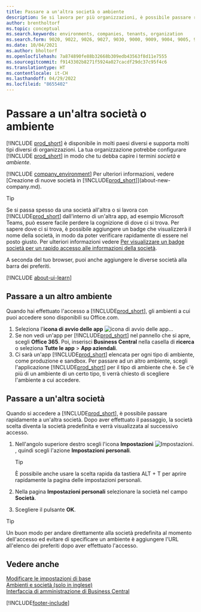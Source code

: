 ```yaml
---
title: Passare a un'altra società o ambiente
description: Se si lavora per più organizzazioni, è possibile passare rapidamente tra ambienti e società.
author: brentholtorf
ms.topic: conceptual
ms.search.keywords: environments, companies, tenants, organization
ms.search.form: 9020, 9022, 9026, 9027, 9030, 9000, 9009, 9004, 9005, 9024, 9006, 9007, 9010, 9016, 9017
ms.date: 10/04/2021
ms.author: bholtorf
ms.openlocfilehash: 7a874890fe88b32668b309edb43563f8d11e7555
ms.sourcegitcommit: f9143302b8271f5924a027cacdf29dc37c95f4c6
ms.translationtype: HT
ms.contentlocale: it-CH
ms.lasthandoff: 04/29/2022
ms.locfileid: "8655402"
---
```

# <a name="switching-to-another-company-or-environment"></a>Passare a un'altra società o ambiente

[!INCLUDE [prod_short](includes/prod_short.md)] è disponibile in molti paesi diversi e supporta molti tipi diversi di organizzazioni. La tua organizzazione potrebbe configurare [!INCLUDE [prod_short](includes/prod_short.md)] in modo che tu debba capire i termini *società* e *ambiente*.  

[!INCLUDE [company_environment](includes/company_environment.md)] Per ulteriori informazioni, vedere [Creazione di nuove società in [!INCLUDE[prod_short](includes/prod_short.md)]](about-new-company.md).  

> [!TIP]
> Se si passa spesso da una società all'altra o si lavora con [!INCLUDE[prod_short](includes/prod_short.md)] dall'interno di un'altra app, ad esempio Microsoft Teams, può essere facile perdere la cognizione di dove ci si trova. Per sapere dove ci si trova, è possibile aggiungere un badge che visualizzerà il nome della società, in modo da poter verificare rapidamente di essere nel posto giusto. Per ulteriori informazioni vedere [Per visualizzare un badge società per un rapido accesso alle informazioni della società](ui-change-basic-settings.md#badge).

A seconda del tuo browser, puoi anche aggiungere le diverse società alla barra dei preferiti.  

[!INCLUDE [about-ui-learn](includes/about-ui-learn.md)]

## <a name="switch-to-another-environment"></a>Passare a un altro ambiente

Quando hai effettuato l'accesso a [!INCLUDE[prod_short](includes/prod_short.md)], gli ambienti a cui puoi accedere sono disponibili su Office.com.  

1. Seleziona l'**icona di avvio delle app**  ![icona di avvio delle app...](media/app-launcher-icon.png "L'avvio delle applicazioni fornisce l'accesso a più funzionalità")
2. Se non vedi un'app per [!INCLUDE[prod_short](includes/prod_short.md)] nel pannello che si apre, scegli **Office 365**. Poi, inserisci **Business Central** nella casella di **ricerca** o seleziona **Tutte le app** > **App aziendali**.  
3. Ci sarà un'app [!INCLUDE[prod_short](includes/prod_short.md)] elencata per ogni tipo di ambiente, come produzione e sandbox. Per passare ad un altro ambiente, scegli l'applicazione [!INCLUDE[prod_short](includes/prod_short.md)] per il tipo di ambiente che è. Se c'è più di un ambiente di un certo tipo, ti verrà chiesto di scegliere l'ambiente a cui accedere.

<!--
The following image shows tiles for accessing production and sandbox environments on the Dynamics 365 Home page.

:::image type="content" source="media/app-picker-environments.png" alt-text="The Dynamics 365 Home page showing production and sandbox environments.":::
-->
## <a name="switch-to-another-company"></a>Passare a un'altra società

Quando si accedere a [!INCLUDE[prod_short](includes/prod_short.md)], è possibile passare rapidamente a un'altra società. Dopo aver effettuato il passaggio, la società scelta diventa la società predefinita e verrà visualizzata al successivo accesso.

1. Nell'angolo superiore destro scegli l'icona **Impostazioni** ![Impostazioni.](media/ui-experience/settings_icon_small.png "Icona Impostazioni per Gestione ruolo utente"), quindi scegli l'azione **Impostazioni personali**.

    > [!TIP]
    > È possibile anche usare la scelta rapida da tastiera ALT + T per aprire rapidamente la pagina delle impostazioni personali.

2. Nella pagina **Impostazioni personali** selezionare la società nel campo **Società**.  
3. Scegliere il pulsante **OK**.

> [!TIP]
> Un buon modo per andare direttamente alla società predefinita al momento dell'accesso ed evitare di specificare un ambiente è aggiungere l'URL all'elenco dei preferiti dopo aver effettuato l'accesso.

## <a name="see-also"></a>Vedere anche

[Modificare le impostazioni di base](ui-change-basic-settings.md)  
[Ambienti e società (solo in inglese)](/dynamics365/business-central/dev-itpro/administration/tenant-environment-topology)  
[Interfaccia di amministrazione di Business Central](/dynamics365/business-central/dev-itpro/administration/tenant-admin-center)  


[!INCLUDE[footer-include](includes/footer-banner.md)]